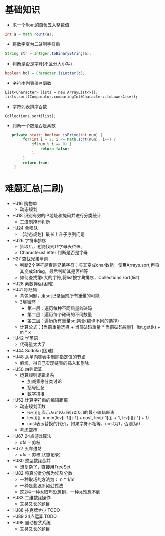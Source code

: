 # 基础知识
- 求一个float的四舍五入整数值
```java
int a = Math.rount(a);
```
- 将数字变为二进制字符串
```java
String str = Integer.toBinaryString(a);
```
- 判断是否是字母(不区分大小写)
```java
boolean bol = Character.isLetter(c);
```
- 字符串列表排序函数

```
List<Character> lists = new ArrayList<>();
lists.sort(Comparator.comparingInt(Character::toLowerCase));
```
- 字符列表排序函数
```
Collections.sort(list);
```

- 判断一个数是否是素数
```java
   private static boolean isPrime(int num) {
        for(int i = 2; i <= Math.sqrt(num); i++) {
            if(num % i == 0) {
                return false;
            }
        }
        return true;
    }
```

# 难题汇总(二刷)
- HJ16 购物单
  - 动态规划
- HJ18 识别有效的IP地址和掩码并进行分类统计
  - 二进制掩码判断
- HJ24 合唱队
  - 【动态规划】最长上升子序列问题
- HJ26 字符串排序
  - 抽取后，也能找到非字母表位置。
  - Character.isLetter 判断是否是字母
- H27 查找兄弟单词
  - 判断2个字符是否是兄弟字符：将其变成char数组，使用Arrays.sort,再将其变成String，最后判断其是否相等
  - 如何查找第k大的字符,将list<String>按字典排序，Collections.sort(list)
- HJ28 素数伴侣(困难)
- HJ41 称砝码
  - 背包问题，用set记录当前所有重量的可能
  - 3层循环
    - 第一层：遍历每种不同质量的砝码
    - 第二层：遍历每个砝码的不同数量
    - 第三层：遍历所有重量set集合(编译不同的选择)
  - 计算公式：【当前重量选择 + 当前砝码重量 * 当前砝码数量】 list.get(k) + m * x
- HJ42 学英语
  - 代码量太大了
- HJ44 Sudoku (困难)
- HJ48 从单向链表中删除指定值的节点
  - 麻烦，得自己实现链表的插入和删除
- HJ50 四则运算
  - 运算规则逻辑复杂
    - 加减乘除分类讨论
    - 括号匹配
    - 数字拼接
- HJ52 计算字符串的编辑距离
  - 动态规划函数 
    - lev[i][j]表示从s1[0:i]到s2[0:j]的最小编辑距离
    - lev[i][j] = min(lev[i-1][j-1] + cost, lev[i-1][j] + 1, lev[i][j-1] + 1)
    - cost表示替换的代价，如果字符不相等，cost为1，否则为0
  - 考虑空串
- HJ67 24点游戏算法
  - dfs + 剪枝
- HJ77 火车进站
  - dfs + 剪枝(状态记录)
- HJ80 整型数组合并
  - 想复杂了，直接用TreeSet
- HJ82 将真分数分解为埃及分数
  - 一种取巧的方法为： n * 1/m 
  - 一种是斐波那契公式法
  - 这2种一种太取巧没想到，一种太难想不到
- HJ83 二维数组操作
  - 又臭又长的题目
- HJ88 扑克牌大小 TODO
- HJ89 24点运算 TODO
- HJ98 自动售货系统
  - 又臭又长的题目